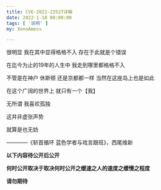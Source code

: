 ```yaml
---
title: CVE-2022-22527详解
date: 2022-1-10 00:00:00
tags: [ '说明' ]
my: XenoAmess

---
```


很明显 我在其中显得格格不入 存在于此就是个错误

在迄今为止的19年的人生中 我走到哪里都格格不入

不管是在神户 休斯顿 还是京都都一样 当然在这座岛上也是如此

在这个广阔的世界上 就只有一个【我】

无所谓 我喜欢孤独

这并非虚张声势

就算是也无妨

————《斩首循环 蓝色学者与戏言跟班》，西尾维新

<!--more-->

**以下内容待公开后公开**

**何时公开取决于取决何时公开之缓速之人的速度之缓慢之程度**

**请勿期待**
